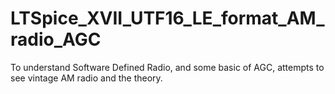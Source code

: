 # LTSpice_XVII_UTF16_LE_format_AM_radio_AGC
To understand Software Defined Radio, and some basic of AGC, attempts to see vintage AM radio and the theory.
